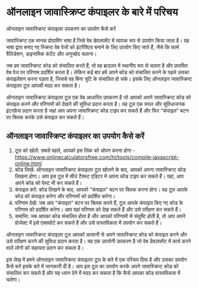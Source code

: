 ऑनलाइन जावास्क्रिप्ट कंपाइलर के बारे में परिचय
==============================================

ऑनलाइन जावास्क्रिप्ट कंपाइलर उपकरण का उपयोग कैसे करें

जावास्क्रिप्ट एक मानक प्रोग्रामिंग भाषा है जिसे वेब डेवलपमेंट में व्यापक रूप से उपयोग किया जाता है। यह भाषा द्वारा बनाए गए स्क्रिप्ट वेब पेजों को इंटरैक्टिव बनाने के लिए उपयोग किए जाते हैं, जैसे कि फार्म वैलिडेशन, डाइनामिक कंटेंट और अनुच्छेद चलाना।

जब हम जावास्क्रिप्ट कोड को संचालित करते हैं, तो वह ब्राउज़र में स्थानीय रूप से चलता है और प्रभावित वेब पेज पर परिणाम प्रदर्शित करता है। लेकिन कई बार हमें अपने कोड को संचालित करने के पहले उसका कंपाइलेशन करना पड़ता है, जिससे वह बिना त्रुटि के संचालित हो सके। इसके लिए ऑनलाइन जावास्क्रिप्ट कंपाइलर टूल आपकी मदद कर सकता है।

ऑनलाइन जावास्क्रिप्ट कंपाइलर टूल एक वेब आधारित उपकरण है जो आपको अपने जावास्क्रिप्ट कोड को कंपाइल करने और परिणामों को देखने की सुविधा प्रदान करता है। यह टूल एक सरल और सुविधाजनक इंटरफ़ेस प्रदान करता है जहां आप अपना जावास्क्रिप्ट कोड टाइप कर सकते हैं और फिर "कंपाइल" बटन पर क्लिक करके उसे कंपाइल कर सकते हैं।

ऑनलाइन जावास्क्रिप्ट कंपाइलर का उपयोग कैसे करें
-----------------------------------------------

1. टूल को खोलें: सबसे पहले, आपको इस लिंक को ओपन करना होगा - <https://www.onlinecalculatorsfree.com/hi/tools/compile-javascript-online.html>
2. कोड लिखें: ऑनलाइन जावास्क्रिप्ट कंपाइलर टूल खोलने के बाद, आपको अपना जावास्क्रिप्ट कोड लिखना होगा। आप इस टूल में सीधे टैक्स्ट एडिटर में अपना कोड टाइप कर सकते हैं। यहां, आप अपने कोड को पेस्ट भी कर सकते हैं।
3. कंपाइल करें: कोड लिखने के बाद, आपको "कंपाइल" बटन पर क्लिक करना होगा। यह टूल आपके कोड को कंपाइल करेगा और परिणामों को प्रदर्शित करेगा।
4. परिणाम देखें: जब आप "कंपाइल" बटन पर क्लिक करते हैं, टूल आपके कंपाइल किए गए कोड के परिणाम को प्रदर्शित करेगा। आप यहां परिणाम को देख सकते हैं और उसे परीक्षण कर सकते हैं।
5. समाप्ति: जब आपका कोड संचालित होता है और आपको परिणामों से संतुष्टि होती है, तो आप अपने प्रोजेक्ट में इसे एक्सपोर्ट कर सकते हैं और उसे वास्तविकता में उपयोग कर सकते हैं।

ऑनलाइन जावास्क्रिप्ट कंपाइलर टूल आपको आसानी से अपने जावास्क्रिप्ट कोड को कंपाइल करने और उसे परीक्षण करने की सुविधा प्रदान करता है। यह एक उपयोगी उपकरण है जो वेब डेवलपमेंट में कार्य करने वाले लोगों को सहायता प्रदान कर सकता है।

इस लेख में हमने ऑनलाइन जावास्क्रिप्ट कंपाइलर टूल के बारे में एक परिचय दिया है और उसका उपयोग कैसे करें इसके बारे में जानकारी दी है। आप इस टूल का उपयोग करके अपने जावास्क्रिप्ट कोड को संचालित कर सकते हैं और यह ध्यान देने में मदद कर सकता है कि कैसे आपका कोड वास्तविकता में चलेगा।